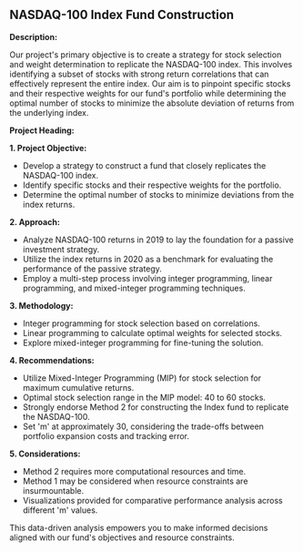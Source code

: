 ##  NASDAQ-100 Index Fund Construction

**Description:**

Our project's primary objective is to create a strategy for stock selection and weight determination to replicate the NASDAQ-100 index. This involves identifying a subset of stocks with strong return correlations that can effectively represent the entire index. Our aim is to pinpoint specific stocks and their respective weights for our fund's portfolio while determining the optimal number of stocks to minimize the absolute deviation of returns from the underlying index.

**Project Heading:**

**1. Project Objective:**

   - Develop a strategy to construct a fund that closely replicates the NASDAQ-100 index.
   - Identify specific stocks and their respective weights for the portfolio.
   - Determine the optimal number of stocks to minimize deviations from the index returns.

**2. Approach:**

   - Analyze NASDAQ-100 returns in 2019 to lay the foundation for a passive investment strategy.
   - Utilize the index returns in 2020 as a benchmark for evaluating the performance of the passive strategy.
   - Employ a multi-step process involving integer programming, linear programming, and mixed-integer programming techniques.

**3. Methodology:**

   - Integer programming for stock selection based on correlations.
   - Linear programming to calculate optimal weights for selected stocks.
   - Explore mixed-integer programming for fine-tuning the solution.

**4. Recommendations:**

   - Utilize Mixed-Integer Programming (MIP) for stock selection for maximum cumulative returns.
   - Optimal stock selection range in the MIP model: 40 to 60 stocks.
   - Strongly endorse Method 2 for constructing the Index fund to replicate the NASDAQ-100.
   - Set 'm' at approximately 30, considering the trade-offs between portfolio expansion costs and tracking error.

**5. Considerations:**

   - Method 2 requires more computational resources and time.
   - Method 1 may be considered when resource constraints are insurmountable.
   - Visualizations provided for comparative performance analysis across different 'm' values.

This data-driven analysis empowers you to make informed decisions aligned with our fund's objectives and resource constraints.
